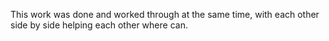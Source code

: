 This work was done and worked through at the same time, with each other side by side helping each other where can.
